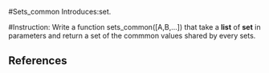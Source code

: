 #Sets_common
Introduces:set.

#Instruction:
Write a function sets_common([A,B,...]) that take a **list** of **set** in parameters and return a set of the commmon values shared by every sets.



## References

